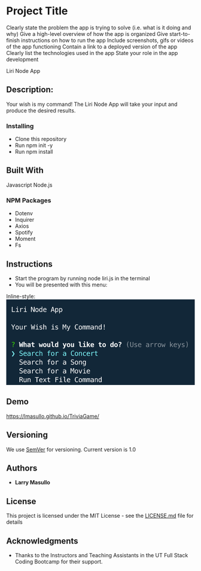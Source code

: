 # Project Title


Clearly state the problem the app is trying to solve (i.e. what is it doing and why)
Give a high-level overview of how the app is organized
Give start-to-finish instructions on how to run the app
Include screenshots, gifs or videos of the app functioning
Contain a link to a deployed version of the app
Clearly list the technologies used in the app
State your role in the app development



Liri Node App

## Description:

Your wish is my command! 
The Liri Node App will take your input and produce the desired results.

### Installing

* Clone this repository
* Run npm init -y
* Run npm install


## Built With

Javascript
Node.js

### NPM Packages
* Dotenv
* Inquirer
* Axios
* Spotify
* Moment
* Fs

## Instructions

* Start the program by running node liri.js in the terminal
* You will be presented with this menu:

Inline-style: 
![alt text](https://github.com/lmasullo/liri-node-app/blob/master/images/instruct1.png "Logo Title Text 1")



## Demo

https://lmasullo.github.io/TriviaGame/

## Versioning

We use [SemVer](http://semver.org/) for versioning. 
Current version is 1.0

## Authors

* **Larry Masullo**

## License

This project is licensed under the MIT License - see the [LICENSE.md](LICENSE.md) file for details

## Acknowledgments

* Thanks to the Instructors and Teaching Assistants in the UT Full Stack Coding Bootcamp for their support. 
